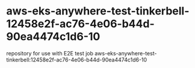 # aws-eks-anywhere-test-tinkerbell-12458e2f-ac76-4e06-b44d-90ea4474c1d6-10
repository for use with E2E test job aws-eks-anywhere-test-tinkerbell:12458e2f-ac76-4e06-b44d-90ea4474c1d6-10
